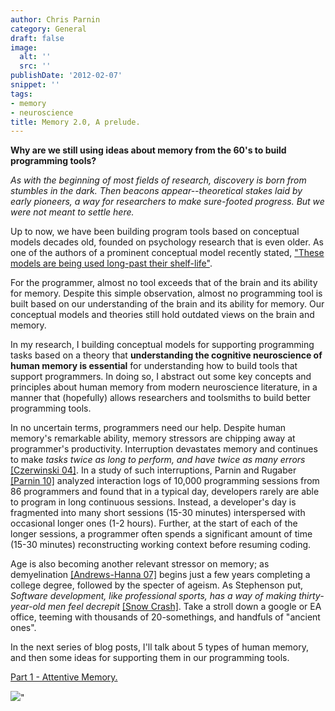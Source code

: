 ```yaml
---
author: Chris Parnin
category: General
draft: false
image:
  alt: ''
  src: ''
publishDate: '2012-02-07'
snippet: ''
tags:
- memory
- neuroscience
title: Memory 2.0, A prelude.
---
```


**Why are we still using ideas about memory from the 60's to build programming tools?**

_As with the beginning of most fields of research, 
discovery is born from stumbles in the dark. 
Then beacons appear--theoretical stakes laid by early pioneers,
a way for researchers to make sure-footed progress.
But we were not meant to settle here._

Up to now, we have been building program tools based on conceptual models decades old, 
founded on psychology research that is even older. As one of the authors of
a prominent conceptual model recently stated, ["These models are being used long-past their shelf-life"](http://www.slideshare.net/mastorey/icpc-2011-storey-8471063).

For the programmer, almost no tool exceeds that of the brain and its ability for memory.
Despite this simple observation, almost no programming tool is built based on our understanding of the brain and its ability for memory.  Our conceptual models and theories still hold outdated views on the brain and memory.

In my research, I building conceptual models for supporting programming tasks 
based on a theory that **understanding the cognitive neuroscience of human memory is essential** for understanding how to build tools that support programmers. In doing so, I abstract out some key concepts and principles about human memory from modern neuroscience literature, in a manner that (hopefully) allows researchers and toolsmiths to build better programming tools.

In no uncertain terms, programmers need our help. Despite human memory's remarkable ability, memory stressors are chipping away at programmer's productivity.  Interruption devastates memory and continues to make _tasks twice as long to perform, and have twice as many errors_ [[Czerwinski 04]](http://doi.acm.org/10.1145/985692.985715). In a study of such interruptions, Parnin and Rugaber [[Parnin 10]](http://www.springerlink.com/content/r2181167pjh223v7/) analyzed interaction logs of 10,000 programming sessions from 86 programmers and found that in a typical day, developers rarely are able to program in long continuous sessions.  Instead, a developer's day is fragmented into many short sessions (15-30 minutes) interspersed with occasional longer ones (1-2 hours).  Further, at the start of each of the longer sessions, a programmer often spends a significant amount of time (15-30 minutes) reconstructing working context before resuming coding.

Age is also becoming another relevant stressor on memory; as demyelination [[Andrews-Hanna 07]](http://www.ncbi.nlm.nih.gov/pubmed/18054866) begins just a few years completing a college degree, followed by the specter of ageism.  As Stephenson put, _Software development, like professional sports, has a way of making thirty-year-old men feel decrepit_ [[Snow Crash]](http://www.dillgroup.ucsf.edu/~grocklin/pdfbooks/snow%20crash.pdf). Take a stroll down a google or EA office, teeming with thousands of 20-somethings, and handfuls of "ancient ones".

In the next series of blog posts, I'll talk about 5 types of human memory, and then some ideas for supporting them in our programming tools.

[Part 1 - Attentive Memory.](http://blog.ninlabs.com/2012/02/memory-2-0-attentive-memory/)

[![](http://blog.ninlabs.com/wp-content/uploads/2012/02/BrainDiagram1.png)](http://blog.ninlabs.com/wp-content/uploads/2012/02/BrainDiagram1.png)"